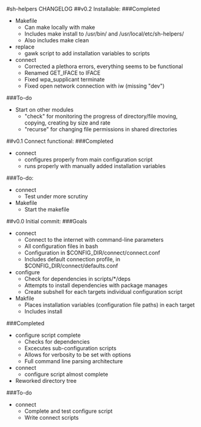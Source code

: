 <!---
sh-helpers/doc/CHANGELOG.md
Isabell Cowan (c) 2015
https://github.com/Izzette/sh-helpers
-->
<!---
Don't list patches here.
Instead, append minor version tags.
-->
#sh-helpers CHANGELOG
##v0.2 Installable:
###Completed
* Makefile
  * Can make locally with make
  * Includes make install to /usr/bin/ and /usr/local/etc/sh-helpers/
  * Also includes make clean
* replace
  * gawk script to add installation variables to scripts
* connect
  * Corrected a plethora errors, everything seems to be functional
  * Renamed GET\_IFACE to IFACE
  * Fixed wpa\_supplicant terminate
  * Fixed open network connection with iw (missing "dev")

###To-do
* Start on other modules
  * "check" for monitoring the progress of directory/file moving, copying, creating by size and rate
  * "recurse" for changing file permissions in shared directories

##v0.1 Connect functional:
###Completed
* connect
  * configures properly from main configuration script
  * runs properly with manually added installation variables
 
###To-do:
* connect
  * Test under more scrutiny
* Makefile
  * Start the makefile

##v0.0 Initial commit:
###Goals
* connect
  * Connect to the internet with command-line parameters
  * All configuration files in bash
  * Configuration in $CONFIG\_DIR/connect/connect.conf
  * Includes default connection profile, in $CONFIG\_DIR/connect/defaults.conf
* configure
  * Check for dependencies in scripts/\*/deps
  * Attempts to install dependencies with package manages
  * Create subshell for each targets individual configuration script
* Makfile
  * Places installation variables (configuration file paths) in each target
  * Includes install

###Completed
* configure script complete
  * Checks for dependencies
  * Excecutes sub-configuration scripts
  * Allows for verbosity to be set with options
  * Full command line parsing architecture
* connect
  * configure script almost complete
* Reworked directory tree

###To-do
* connect
  * Complete and test configure script
  * Write connect scripts

